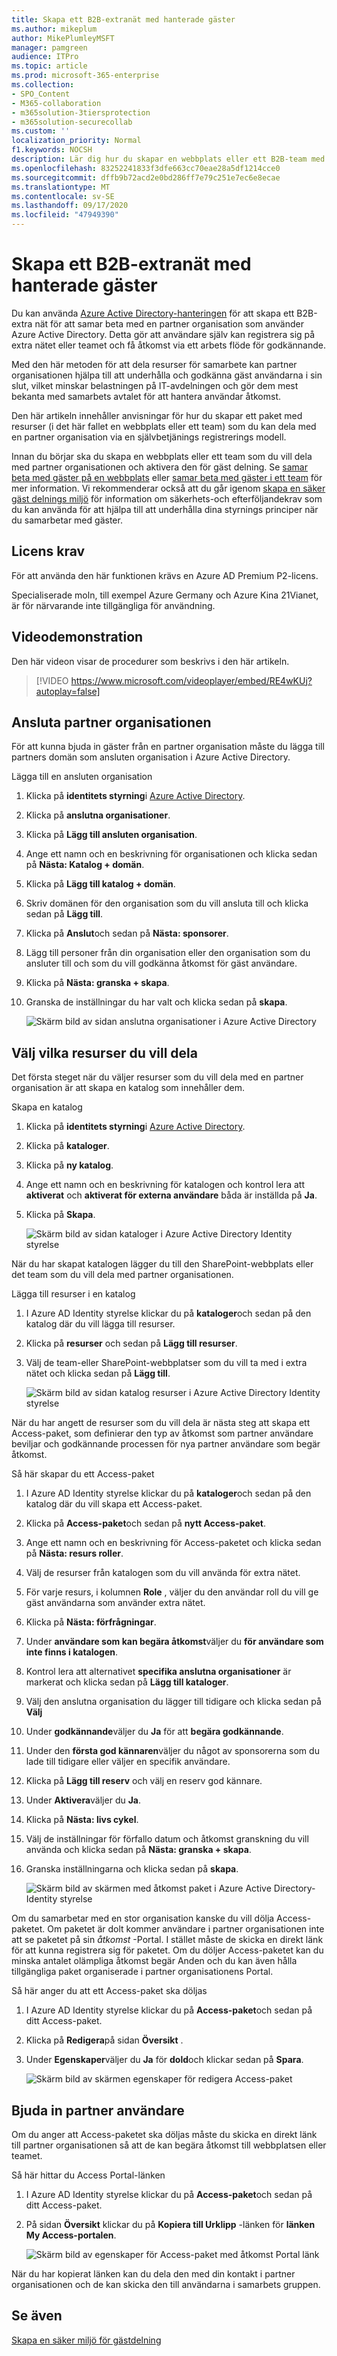 ```yaml
---
title: Skapa ett B2B-extranät med hanterade gäster
ms.author: mikeplum
author: MikePlumleyMSFT
manager: pamgreen
audience: ITPro
ms.topic: article
ms.prod: microsoft-365-enterprise
ms.collection:
- SPO_Content
- M365-collaboration
- m365solution-3tiersprotection
- m365solution-securecollab
ms.custom: ''
localization_priority: Normal
f1.keywords: NOCSH
description: Lär dig hur du skapar en webbplats eller ett B2B-team med hanterade gäst användare från en partner organisation.
ms.openlocfilehash: 83252241833f3dfe663cc70eae28a5df1214cce0
ms.sourcegitcommit: dffb9b72acd2e0bd286ff7e79c251e7ec6e8ecae
ms.translationtype: MT
ms.contentlocale: sv-SE
ms.lasthandoff: 09/17/2020
ms.locfileid: "47949390"
---
```

# <a name="create-a-b2b-extranet-with-managed-guests"></a>Skapa ett B2B-extranät med hanterade gäster

Du kan använda [Azure Active Directory-hanteringen](https://docs.microsoft.com/azure/active-directory/governance/entitlement-management-overview) för att skapa ett B2B-extra nät för att samar beta med en partner organisation som använder Azure Active Directory. Detta gör att användare själv kan registrera sig på extra nätet eller teamet och få åtkomst via ett arbets flöde för godkännande.

Med den här metoden för att dela resurser för samarbete kan partner organisationen hjälpa till att underhålla och godkänna gäst användarna i sin slut, vilket minskar belastningen på IT-avdelningen och gör dem mest bekanta med samarbets avtalet för att hantera användar åtkomst.

Den här artikeln innehåller anvisningar för hur du skapar ett paket med resurser (i det här fallet en webbplats eller ett team) som du kan dela med en partner organisation via en självbetjänings registrerings modell. 

Innan du börjar ska du skapa en webbplats eller ett team som du vill dela med partner organisationen och aktivera den för gäst delning. Se [samar beta med gäster på en webbplats](collaborate-in-site.md) eller [samar beta med gäster i ett team](collaborate-as-team.md) för mer information. Vi rekommenderar också att du går igenom [skapa en säker gäst delnings miljö](create-secure-guest-sharing-environment.md) för information om säkerhets-och efterföljandekrav som du kan använda för att hjälpa till att underhålla dina styrnings principer när du samarbetar med gäster.

## <a name="license-requirements"></a>Licens krav

För att använda den här funktionen krävs en Azure AD Premium P2-licens. 

Specialiserade moln, till exempel Azure Germany och Azure Kina 21Vianet, är för närvarande inte tillgängliga för användning.

## <a name="video-demonstration"></a>Videodemonstration

Den här videon visar de procedurer som beskrivs i den här artikeln.

> [!VIDEO https://www.microsoft.com/videoplayer/embed/RE4wKUj?autoplay=false]

## <a name="connect-the-partner-organization"></a>Ansluta partner organisationen

För att kunna bjuda in gäster från en partner organisation måste du lägga till partners domän som ansluten organisation i Azure Active Directory.

Lägga till en ansluten organisation
1. Klicka på **identitets styrning**i [Azure Active Directory](https://aad.portal.azure.com).
2. Klicka på **anslutna organisationer**.
4. Klicka på **Lägg till ansluten organisation**.
5. Ange ett namn och en beskrivning för organisationen och klicka sedan på **Nästa: Katalog + domän**.
6. Klicka på **Lägg till katalog + domän**.
7. Skriv domänen för den organisation som du vill ansluta till och klicka sedan på **Lägg till**.
8. Klicka på **Anslut**och sedan på **Nästa: sponsorer**.
9. Lägg till personer från din organisation eller den organisation som du ansluter till och som du vill godkänna åtkomst för gäst användare.
10. Klicka på **Nästa: granska + skapa**.
11. Granska de inställningar du har valt och klicka sedan på **skapa**.

    ![Skärm bild av sidan anslutna organisationer i Azure Active Directory](../media/identity-governance-connected-organizations.png)

## <a name="choose-the-resources-to-share"></a>Välj vilka resurser du vill dela

Det första steget när du väljer resurser som du vill dela med en partner organisation är att skapa en katalog som innehåller dem.

Skapa en katalog
1. Klicka på **identitets styrning**i [Azure Active Directory](https://aad.portal.azure.com).
2. Klicka på **kataloger**.
3. Klicka på **ny katalog**.
4. Ange ett namn och en beskrivning för katalogen och kontrol lera att **aktiverat** och **aktiverat för externa användare** båda är inställda på **Ja**.
5. Klicka på **Skapa**.

   ![Skärm bild av sidan kataloger i Azure Active Directory Identity styrelse](../media/identity-governance-catalogs.png)

När du har skapat katalogen lägger du till den SharePoint-webbplats eller det team som du vill dela med partner organisationen.

Lägga till resurser i en katalog
1. I Azure AD Identity styrelse klickar du på **kataloger**och sedan på den katalog där du vill lägga till resurser.
2. Klicka på **resurser** och sedan på **Lägg till resurser**.
3. Välj de team-eller SharePoint-webbplatser som du vill ta med i extra nätet och klicka sedan på **Lägg till**.

   ![Skärm bild av sidan katalog resurser i Azure Active Directory Identity styrelse](../media/identity-governance-catalog-resource.png)

När du har angett de resurser som du vill dela är nästa steg att skapa ett Access-paket, som definierar den typ av åtkomst som partner användare beviljar och godkännande processen för nya partner användare som begär åtkomst.

Så här skapar du ett Access-paket
1. I Azure AD Identity styrelse klickar du på **kataloger**och sedan på den katalog där du vill skapa ett Access-paket.
2. Klicka på **Access-paket**och sedan på **nytt Access-paket**.
3. Ange ett namn och en beskrivning för Access-paketet och klicka sedan på **Nästa: resurs roller**.
4. Välj de resurser från katalogen som du vill använda för extra nätet.
5. För varje resurs, i kolumnen **Role** , väljer du den användar roll du vill ge gäst användarna som använder extra nätet.
6. Klicka på **Nästa: förfrågningar**.
7. Under **användare som kan begära åtkomst**väljer du **för användare som inte finns i katalogen**.
8. Kontrol lera att alternativet **specifika anslutna organisationer** är markerat och klicka sedan på **Lägg till kataloger**.
9. Välj den anslutna organisation du lägger till tidigare och klicka sedan på **Välj**
10. Under **godkännande**väljer du **Ja** för att **begära godkännande**.
11. Under den **första god kännaren**väljer du något av sponsorerna som du lade till tidigare eller väljer en specifik användare.
12. Klicka på **Lägg till reserv** och välj en reserv god kännare.
13. Under **Aktivera**väljer du **Ja**.
14. Klicka på **Nästa: livs cykel**.
15. Välj de inställningar för förfallo datum och åtkomst granskning du vill använda och klicka sedan på **Nästa: granska + skapa**.
16. Granska inställningarna och klicka sedan på **skapa**.

    ![Skärm bild av skärmen med åtkomst paket i Azure Active Directory-Identity styrelse](../media/identity-governance-access-packages.png)

Om du samarbetar med en stor organisation kanske du vill dölja Access-paketet. Om paketet är dolt kommer användare i partner organisationen inte att se paketet på sin *åtkomst* -Portal. I stället måste de skicka en direkt länk för att kunna registrera sig för paketet. Om du döljer Access-paketet kan du minska antalet olämpliga åtkomst begär Anden och du kan även hålla tillgängliga paket organiserade i partner organisationens Portal.

Så här anger du att ett Access-paket ska döljas
1. I Azure AD Identity styrelse klickar du på **Access-paket**och sedan på ditt Access-paket.
2. Klicka på **Redigera**på sidan **Översikt** .
3. Under **Egenskaper**väljer du **Ja** för **dold**och klickar sedan på **Spara**.

   ![Skärm bild av skärmen egenskaper för redigera Access-paket](../media/identity-governance-access-package-hidden.png)

## <a name="invite-partner-users"></a>Bjuda in partner användare

Om du anger att Access-paketet ska döljas måste du skicka en direkt länk till partner organisationen så att de kan begära åtkomst till webbplatsen eller teamet.

Så här hittar du Access Portal-länken
1. I Azure AD Identity styrelse klickar du på **Access-paket**och sedan på ditt Access-paket.
2. På sidan **Översikt** klickar du på **Kopiera till Urklipp** -länken för **länken My Access-portalen**.

   ![Skärm bild av egenskaper för Access-paket med åtkomst Portal länk](../media/identity-governance-access-portal-link.png)

När du har kopierat länken kan du dela den med din kontakt i partner organisationen och de kan skicka den till användarna i samarbets gruppen.

## <a name="see-also"></a>Se även

[Skapa en säker miljö för gästdelning](create-secure-guest-sharing-environment.md)
